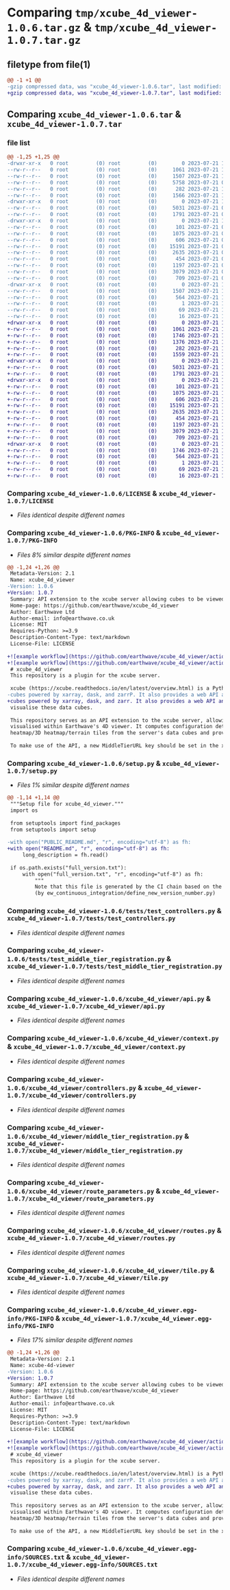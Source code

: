 # Comparing `tmp/xcube_4d_viewer-1.0.6.tar.gz` & `tmp/xcube_4d_viewer-1.0.7.tar.gz`

## filetype from file(1)

```diff
@@ -1 +1 @@
-gzip compressed data, was "xcube_4d_viewer-1.0.6.tar", last modified: Fri Jul 21 11:37:37 2023, max compression
+gzip compressed data, was "xcube_4d_viewer-1.0.7.tar", last modified: Fri Jul 21 14:15:39 2023, max compression
```

## Comparing `xcube_4d_viewer-1.0.6.tar` & `xcube_4d_viewer-1.0.7.tar`

### file list

```diff
@@ -1,25 +1,25 @@
-drwxr-xr-x   0 root         (0) root         (0)        0 2023-07-21 11:37:37.086606 xcube_4d_viewer-1.0.6/
--rw-r--r--   0 root         (0) root         (0)     1061 2023-07-21 11:29:11.000000 xcube_4d_viewer-1.0.6/LICENSE
--rw-r--r--   0 root         (0) root         (0)     1507 2023-07-21 11:37:37.086606 xcube_4d_viewer-1.0.6/PKG-INFO
--rw-r--r--   0 root         (0) root         (0)     5758 2023-07-21 09:55:33.000000 xcube_4d_viewer-1.0.6/README.md
--rw-r--r--   0 root         (0) root         (0)      282 2023-07-21 11:37:37.086606 xcube_4d_viewer-1.0.6/setup.cfg
--rw-r--r--   0 root         (0) root         (0)     1566 2023-07-21 11:29:11.000000 xcube_4d_viewer-1.0.6/setup.py
-drwxr-xr-x   0 root         (0) root         (0)        0 2023-07-21 11:37:37.086606 xcube_4d_viewer-1.0.6/tests/
--rw-r--r--   0 root         (0) root         (0)     5031 2023-07-21 09:55:33.000000 xcube_4d_viewer-1.0.6/tests/test_controllers.py
--rw-r--r--   0 root         (0) root         (0)     1791 2023-07-21 09:55:33.000000 xcube_4d_viewer-1.0.6/tests/test_middle_tier_registration.py
-drwxr-xr-x   0 root         (0) root         (0)        0 2023-07-21 11:37:37.086606 xcube_4d_viewer-1.0.6/xcube_4d_viewer/
--rw-r--r--   0 root         (0) root         (0)      101 2023-07-21 09:55:33.000000 xcube_4d_viewer-1.0.6/xcube_4d_viewer/__init__.py
--rw-r--r--   0 root         (0) root         (0)     1075 2023-07-21 09:55:33.000000 xcube_4d_viewer-1.0.6/xcube_4d_viewer/api.py
--rw-r--r--   0 root         (0) root         (0)      606 2023-07-21 09:55:33.000000 xcube_4d_viewer-1.0.6/xcube_4d_viewer/context.py
--rw-r--r--   0 root         (0) root         (0)    15191 2023-07-21 09:55:33.000000 xcube_4d_viewer-1.0.6/xcube_4d_viewer/controllers.py
--rw-r--r--   0 root         (0) root         (0)     2635 2023-07-21 09:55:33.000000 xcube_4d_viewer-1.0.6/xcube_4d_viewer/middle_tier_registration.py
--rw-r--r--   0 root         (0) root         (0)      454 2023-07-21 09:55:33.000000 xcube_4d_viewer-1.0.6/xcube_4d_viewer/plugin.py
--rw-r--r--   0 root         (0) root         (0)     1197 2023-07-21 09:55:33.000000 xcube_4d_viewer-1.0.6/xcube_4d_viewer/route_parameters.py
--rw-r--r--   0 root         (0) root         (0)     3079 2023-07-21 09:55:33.000000 xcube_4d_viewer-1.0.6/xcube_4d_viewer/routes.py
--rw-r--r--   0 root         (0) root         (0)      709 2023-07-21 09:55:33.000000 xcube_4d_viewer-1.0.6/xcube_4d_viewer/tile.py
-drwxr-xr-x   0 root         (0) root         (0)        0 2023-07-21 11:37:37.086606 xcube_4d_viewer-1.0.6/xcube_4d_viewer.egg-info/
--rw-r--r--   0 root         (0) root         (0)     1507 2023-07-21 11:37:37.000000 xcube_4d_viewer-1.0.6/xcube_4d_viewer.egg-info/PKG-INFO
--rw-r--r--   0 root         (0) root         (0)      564 2023-07-21 11:37:37.000000 xcube_4d_viewer-1.0.6/xcube_4d_viewer.egg-info/SOURCES.txt
--rw-r--r--   0 root         (0) root         (0)        1 2023-07-21 11:37:37.000000 xcube_4d_viewer-1.0.6/xcube_4d_viewer.egg-info/dependency_links.txt
--rw-r--r--   0 root         (0) root         (0)       69 2023-07-21 11:37:37.000000 xcube_4d_viewer-1.0.6/xcube_4d_viewer.egg-info/entry_points.txt
--rw-r--r--   0 root         (0) root         (0)       16 2023-07-21 11:37:37.000000 xcube_4d_viewer-1.0.6/xcube_4d_viewer.egg-info/top_level.txt
+drwxr-xr-x   0 root         (0) root         (0)        0 2023-07-21 14:15:39.304958 xcube_4d_viewer-1.0.7/
+-rw-r--r--   0 root         (0) root         (0)     1061 2023-07-21 14:15:37.000000 xcube_4d_viewer-1.0.7/LICENSE
+-rw-r--r--   0 root         (0) root         (0)     1746 2023-07-21 14:15:39.304958 xcube_4d_viewer-1.0.7/PKG-INFO
+-rw-r--r--   0 root         (0) root         (0)     1376 2023-07-21 14:15:37.000000 xcube_4d_viewer-1.0.7/README.md
+-rw-r--r--   0 root         (0) root         (0)      282 2023-07-21 14:15:39.304958 xcube_4d_viewer-1.0.7/setup.cfg
+-rw-r--r--   0 root         (0) root         (0)     1559 2023-07-21 14:15:37.000000 xcube_4d_viewer-1.0.7/setup.py
+drwxr-xr-x   0 root         (0) root         (0)        0 2023-07-21 14:15:39.304958 xcube_4d_viewer-1.0.7/tests/
+-rw-r--r--   0 root         (0) root         (0)     5031 2023-07-21 14:15:37.000000 xcube_4d_viewer-1.0.7/tests/test_controllers.py
+-rw-r--r--   0 root         (0) root         (0)     1791 2023-07-21 14:15:37.000000 xcube_4d_viewer-1.0.7/tests/test_middle_tier_registration.py
+drwxr-xr-x   0 root         (0) root         (0)        0 2023-07-21 14:15:39.304958 xcube_4d_viewer-1.0.7/xcube_4d_viewer/
+-rw-r--r--   0 root         (0) root         (0)      101 2023-07-21 14:15:37.000000 xcube_4d_viewer-1.0.7/xcube_4d_viewer/__init__.py
+-rw-r--r--   0 root         (0) root         (0)     1075 2023-07-21 14:15:37.000000 xcube_4d_viewer-1.0.7/xcube_4d_viewer/api.py
+-rw-r--r--   0 root         (0) root         (0)      606 2023-07-21 14:15:37.000000 xcube_4d_viewer-1.0.7/xcube_4d_viewer/context.py
+-rw-r--r--   0 root         (0) root         (0)    15191 2023-07-21 14:15:37.000000 xcube_4d_viewer-1.0.7/xcube_4d_viewer/controllers.py
+-rw-r--r--   0 root         (0) root         (0)     2635 2023-07-21 14:15:37.000000 xcube_4d_viewer-1.0.7/xcube_4d_viewer/middle_tier_registration.py
+-rw-r--r--   0 root         (0) root         (0)      454 2023-07-21 14:15:37.000000 xcube_4d_viewer-1.0.7/xcube_4d_viewer/plugin.py
+-rw-r--r--   0 root         (0) root         (0)     1197 2023-07-21 14:15:37.000000 xcube_4d_viewer-1.0.7/xcube_4d_viewer/route_parameters.py
+-rw-r--r--   0 root         (0) root         (0)     3079 2023-07-21 14:15:37.000000 xcube_4d_viewer-1.0.7/xcube_4d_viewer/routes.py
+-rw-r--r--   0 root         (0) root         (0)      709 2023-07-21 14:15:37.000000 xcube_4d_viewer-1.0.7/xcube_4d_viewer/tile.py
+drwxr-xr-x   0 root         (0) root         (0)        0 2023-07-21 14:15:39.304958 xcube_4d_viewer-1.0.7/xcube_4d_viewer.egg-info/
+-rw-r--r--   0 root         (0) root         (0)     1746 2023-07-21 14:15:39.000000 xcube_4d_viewer-1.0.7/xcube_4d_viewer.egg-info/PKG-INFO
+-rw-r--r--   0 root         (0) root         (0)      564 2023-07-21 14:15:39.000000 xcube_4d_viewer-1.0.7/xcube_4d_viewer.egg-info/SOURCES.txt
+-rw-r--r--   0 root         (0) root         (0)        1 2023-07-21 14:15:39.000000 xcube_4d_viewer-1.0.7/xcube_4d_viewer.egg-info/dependency_links.txt
+-rw-r--r--   0 root         (0) root         (0)       69 2023-07-21 14:15:39.000000 xcube_4d_viewer-1.0.7/xcube_4d_viewer.egg-info/entry_points.txt
+-rw-r--r--   0 root         (0) root         (0)       16 2023-07-21 14:15:39.000000 xcube_4d_viewer-1.0.7/xcube_4d_viewer.egg-info/top_level.txt
```

### Comparing `xcube_4d_viewer-1.0.6/LICENSE` & `xcube_4d_viewer-1.0.7/LICENSE`

 * *Files identical despite different names*

### Comparing `xcube_4d_viewer-1.0.6/PKG-INFO` & `xcube_4d_viewer-1.0.7/PKG-INFO`

 * *Files 8% similar despite different names*

```diff
@@ -1,24 +1,26 @@
 Metadata-Version: 2.1
 Name: xcube_4d_viewer
-Version: 1.0.6
+Version: 1.0.7
 Summary: API extension to the xcube server allowing cubes to be viewed in the Earthwave 4D viewer.
 Home-page: https://github.com/earthwave/xcube_4d_viewer
 Author: Earthwave Ltd
 Author-email: info@earthwave.co.uk
 License: MIT
 Requires-Python: >=3.9
 Description-Content-Type: text/markdown
 License-File: LICENSE
 
+![example workflow](https://github.com/earthwave/xcube_4d_viewer/actions/workflows/xcube_4d_viewer_test.yml/badge.svg)
+![example workflow](https://github.com/earthwave/xcube_4d_viewer/actions/workflows/xcube_4d_viewer_deploy.yml/badge.svg)
 # xcube_4d_viewer
 This repository is a plugin for the xcube server.
 
 xcube (https://xcube.readthedocs.io/en/latest/overview.html) is a Python package for generating and exploiting data
-cubes powered by xarray, dask, and zarrP. It also provides a web API and server which can be used to access and
+cubes powered by xarray, dask, and zarr. It also provides a web API and server which can be used to access and
 visualise these data cubes.
 
 This repository serves as an API extension to the xcube server, allowing xcube data cubes to be analysed and
 visualised within Earthwave's 4D viewer. It computes configuration details and
 heatmap/3D heatmap/terrain tiles from the server's data cubes and provides them in a format expected by the 4D viewer.
 
 To make use of the API, a new MiddleTierURL key should be set in the xcube server config file. Please contact support@earthwave.co.uk for the current URL of the Middle Tier service.
```

### Comparing `xcube_4d_viewer-1.0.6/setup.py` & `xcube_4d_viewer-1.0.7/setup.py`

 * *Files 1% similar despite different names*

```diff
@@ -1,14 +1,14 @@
 """Setup file for xcube_4d_viewer."""
 import os
 
 from setuptools import find_packages
 from setuptools import setup
 
-with open("PUBLIC_README.md", "r", encoding="utf-8") as fh:
+with open("README.md", "r", encoding="utf-8") as fh:
     long_description = fh.read()
 
 if os.path.exists("full_version.txt"):
     with open("full_version.txt", "r", encoding="utf-8") as fh:
         """
         Note that this file is generated by the CI chain based on the git tag
         (by ew_continuous_integration/define_new_version_number.py)
```

### Comparing `xcube_4d_viewer-1.0.6/tests/test_controllers.py` & `xcube_4d_viewer-1.0.7/tests/test_controllers.py`

 * *Files identical despite different names*

### Comparing `xcube_4d_viewer-1.0.6/tests/test_middle_tier_registration.py` & `xcube_4d_viewer-1.0.7/tests/test_middle_tier_registration.py`

 * *Files identical despite different names*

### Comparing `xcube_4d_viewer-1.0.6/xcube_4d_viewer/api.py` & `xcube_4d_viewer-1.0.7/xcube_4d_viewer/api.py`

 * *Files identical despite different names*

### Comparing `xcube_4d_viewer-1.0.6/xcube_4d_viewer/context.py` & `xcube_4d_viewer-1.0.7/xcube_4d_viewer/context.py`

 * *Files identical despite different names*

### Comparing `xcube_4d_viewer-1.0.6/xcube_4d_viewer/controllers.py` & `xcube_4d_viewer-1.0.7/xcube_4d_viewer/controllers.py`

 * *Files identical despite different names*

### Comparing `xcube_4d_viewer-1.0.6/xcube_4d_viewer/middle_tier_registration.py` & `xcube_4d_viewer-1.0.7/xcube_4d_viewer/middle_tier_registration.py`

 * *Files identical despite different names*

### Comparing `xcube_4d_viewer-1.0.6/xcube_4d_viewer/route_parameters.py` & `xcube_4d_viewer-1.0.7/xcube_4d_viewer/route_parameters.py`

 * *Files identical despite different names*

### Comparing `xcube_4d_viewer-1.0.6/xcube_4d_viewer/routes.py` & `xcube_4d_viewer-1.0.7/xcube_4d_viewer/routes.py`

 * *Files identical despite different names*

### Comparing `xcube_4d_viewer-1.0.6/xcube_4d_viewer/tile.py` & `xcube_4d_viewer-1.0.7/xcube_4d_viewer/tile.py`

 * *Files identical despite different names*

### Comparing `xcube_4d_viewer-1.0.6/xcube_4d_viewer.egg-info/PKG-INFO` & `xcube_4d_viewer-1.0.7/xcube_4d_viewer.egg-info/PKG-INFO`

 * *Files 17% similar despite different names*

```diff
@@ -1,24 +1,26 @@
 Metadata-Version: 2.1
 Name: xcube-4d-viewer
-Version: 1.0.6
+Version: 1.0.7
 Summary: API extension to the xcube server allowing cubes to be viewed in the Earthwave 4D viewer.
 Home-page: https://github.com/earthwave/xcube_4d_viewer
 Author: Earthwave Ltd
 Author-email: info@earthwave.co.uk
 License: MIT
 Requires-Python: >=3.9
 Description-Content-Type: text/markdown
 License-File: LICENSE
 
+![example workflow](https://github.com/earthwave/xcube_4d_viewer/actions/workflows/xcube_4d_viewer_test.yml/badge.svg)
+![example workflow](https://github.com/earthwave/xcube_4d_viewer/actions/workflows/xcube_4d_viewer_deploy.yml/badge.svg)
 # xcube_4d_viewer
 This repository is a plugin for the xcube server.
 
 xcube (https://xcube.readthedocs.io/en/latest/overview.html) is a Python package for generating and exploiting data
-cubes powered by xarray, dask, and zarrP. It also provides a web API and server which can be used to access and
+cubes powered by xarray, dask, and zarr. It also provides a web API and server which can be used to access and
 visualise these data cubes.
 
 This repository serves as an API extension to the xcube server, allowing xcube data cubes to be analysed and
 visualised within Earthwave's 4D viewer. It computes configuration details and
 heatmap/3D heatmap/terrain tiles from the server's data cubes and provides them in a format expected by the 4D viewer.
 
 To make use of the API, a new MiddleTierURL key should be set in the xcube server config file. Please contact support@earthwave.co.uk for the current URL of the Middle Tier service.
```

### Comparing `xcube_4d_viewer-1.0.6/xcube_4d_viewer.egg-info/SOURCES.txt` & `xcube_4d_viewer-1.0.7/xcube_4d_viewer.egg-info/SOURCES.txt`

 * *Files identical despite different names*


